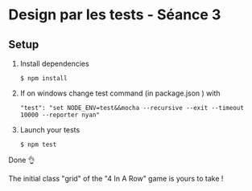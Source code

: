 # Design par les tests - Séance 3

## Setup
1. Install dependencies
    ```
    $ npm install
    ```

2. If on windows change test command (in package.json ) with
   ```
   "test": "set NODE_ENV=test&&mocha --recursive --exit --timeout 10000 --reporter nyan"
   ```
3. Launch your tests
   ```
   $ npm test
   ```

Done 👌

The initial class "grid" of the "4 In A Row" game is yours to take !